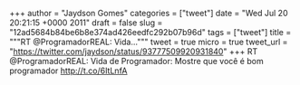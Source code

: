 
+++
author = "Jaydson Gomes"
categories = ["tweet"]
date = "Wed Jul 20 20:21:15 +0000 2011"
draft = false
slug = "12ad5684b84be6b8e374ad426eedfc292b07b96d"
tags = ["tweet"]
title = """RT @ProgramadorREAL: Vida..."""
tweet = true
micro = true
tweet_url = "https://twitter.com/jaydson/status/93777509920931840"
+++
RT @ProgramadorREAL: Vida de Programador: Mostre que você é bom programador http://t.co/6ItLnfA
